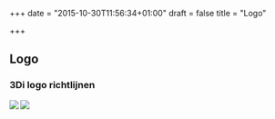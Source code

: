 +++
date = "2015-10-30T11:56:34+01:00"
draft = false
title = "Logo"

+++

Logo
----


<div class="panel panel-default">
  <div class="panel-heading">
    <h3 class="panel-title">3Di logo richtlijnen</h3>
  </div>
  <div class="panel-body">
    <img src="/threedi-styleguide/images/ui/ui-logo-collapsed.png" align="left">
    <img src="/threedi-styleguide/images/ui/ui-logo-expanded.png" align="left">
  </div>
</div>